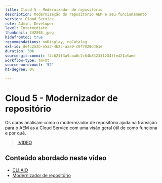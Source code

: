 ```yaml
---
title: Cloud 5 - Modernizador de repositório
description: Modernização do repositório AEM e seu funcionamento
version: Cloud Service
role: Admin, Developer
level: Intermediate
thumbnail: 342865.jpeg
hidefromtoc: true
recommendations: noDisplay, noCatalog
exl-id: de4c2a3b-e5a3-4b2c-aaa0-c0f7028dd61e
duration: 306
source-git-commit: f4c621f3a9caa8c2c64b8323312343fe421a5aee
workflow-type: tm+mt
source-wordcount: '52'
ht-degree: 0%

---
```


# Cloud 5 - Modernizador de repositório

Os caras analisam como o modernizador de repositório ajuda na transição para o AEM as a Cloud Service com uma visão geral útil de como funciona e por quê.

>[!VIDEO](https://video.tv.adobe.com/v/342865?quality=12&learn=on)

## Conteúdo abordado neste vídeo

+ [CLI AIO](https://github.com/adobe/aio-cli-plugin-aem-cloud-service-migration)
+ [Modernizador de repositório](https://github.com/adobe/aem-cloud-service-source-migration/tree/master/packages/repository-modernizer)
